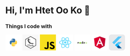 <h1>Hi, I'm Htet Oo Ko 👋 </h1>

<h3>Things I code with</h3>

<p>
  <img alt="Python" src="./Images/python.png" width="50" />
  <img alt="Flask" src="./Images/flask.png" width="50" />
  <img alt="Javascript" src="./Images/javascript.png" width="50" />
  <img alt="React" src="./Images/react.png" width="50" />
  <img alt="NodeJS" src="./Images/nodejs.png" width="50" />
  <img alt="Angular" src="./Images/angular.png" width="50" />
  <img alt="Flutter" src="./Images/flutter.png" width="50" />
</p>
